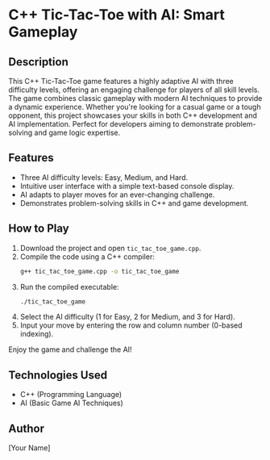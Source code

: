 
# C++ Tic-Tac-Toe with AI: Smart Gameplay

## Description
This C++ Tic-Tac-Toe game features a highly adaptive AI with three difficulty levels, offering an engaging challenge for players of all skill levels. The game combines classic gameplay with modern AI techniques to provide a dynamic experience. Whether you're looking for a casual game or a tough opponent, this project showcases your skills in both C++ development and AI implementation. Perfect for developers aiming to demonstrate problem-solving and game logic expertise.

## Features
- Three AI difficulty levels: Easy, Medium, and Hard.
- Intuitive user interface with a simple text-based console display.
- AI adapts to player moves for an ever-changing challenge.
- Demonstrates problem-solving skills in C++ and game development.

## How to Play
1. Download the project and open `tic_tac_toe_game.cpp`.
2. Compile the code using a C++ compiler:
   ```bash
   g++ tic_tac_toe_game.cpp -o tic_tac_toe_game
   ```
3. Run the compiled executable:
   ```bash
   ./tic_tac_toe_game
   ```
4. Select the AI difficulty (1 for Easy, 2 for Medium, and 3 for Hard).
5. Input your move by entering the row and column number (0-based indexing).

Enjoy the game and challenge the AI!

## Technologies Used
- C++ (Programming Language)
- AI (Basic Game AI Techniques)

## Author
[Your Name]
